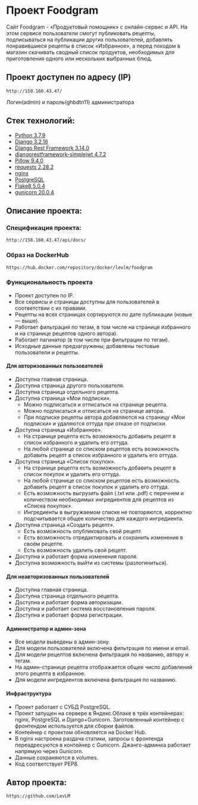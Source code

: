 # Проект Foodgram

Cайт Foodgram - «Продуктовый помощник» с онлайн-сервис и API. 
На этом сервисе пользователи смогут публиковать рецепты, подписываться на публикации других пользователей, добавлять понравившиеся рецепты в список «Избранное», а перед походом в магазин скачивать сводный список продуктов, необходимых для приготовления одного или нескольких выбранных блюд.

## Проект доступен по адресу (IP)

```
http://158.160.43.47/
```

Логин(admin) и пароль(ghbdtn11) администратора

## Стек технологий:

* [Python 3.7.9](https://www.python.org/downloads/)
* [Django 3.2.16](https://www.djangoproject.com/download/)
* [Django Rest Framework 3.14.0](https://pypi.org/project/djangorestframework/#files)
* [djangorestframework-simplejwt 4.7.2](https://pypi.org/project/djangorestframework-simplejwt/)
* [Pillow 9.4.0](https://pypi.org/project/Pillow/)
* [requests 2.28.2](https://pypi.org/project/requests/)
* [nginx](https://nginx.org/ru/)
* [PostgreSQL](https://www.postgresql.org)
* [Flake8 5.0.4](https://flake8.pycqa.org)
* [gunicorn 20.0.4](https://gunicorn.org)

## Описание проекта:

### Спецификация проекта:

```
http://158.160.43.47/api/docs/
```

### Образ на DockerHub

```
https://hub.docker.com/repository/docker/levlm/foodgram
```

### Функциональность проекта

* Проект доступен по IP.
* Все сервисы и страницы доступны для пользователей в соответствии с их правами. 
* Рецепты на всех страницах сортируются по дате публикации (новые — выше).
* Работает фильтрация по тегам, в том числе на странице избранного и на странице рецептов одного автора).
* Работает пагинатор (в том числе при фильтрации по тегам).
* Исходные данные предзагружены; добавлены тестовые пользователи и рецепты.

#### Для авторизованных пользователей

* Доступна главная страница.
* Доступна страница другого пользователя.
* Доступна страница отдельного рецепта.
* Доступна страница «Мои подписки».
    - Можно подписаться и отписаться на странице рецепта.
    - Можно подписаться и отписаться на странице автора.
    - При подписке рецепты автора добавляются на страницу «Мои подписки» и удаляются оттуда при отказе от подписки.
* Доступна страница «Избранное».
    - На странице рецепта есть возможность добавить рецепт в список избранного и удалить его оттуда.
    - На любой странице со списком рецептов есть возможность добавить рецепт в список избранного и удалить его оттуда.
* Доступна страница «Список покупок».
    - На странице рецепта есть возможность добавить рецепт в список покупок и удалить его оттуда.
    - На любой странице со списком рецептов есть возможность добавить рецепт в список покупок и удалить его оттуда.
    - Есть возможность выгрузить файл (.txt или .pdf) с перечнем и количеством необходимых ингредиентов для рецептов из «Списка покупок».
    - Ингредиенты в выгружаемом списке не повторяются, корректно подсчитывается общее количество для каждого ингредиента.
* Доступна страница «Создать рецепт».
    - Есть возможность опубликовать свой рецепт.
    - Есть возможность отредактировать и сохранить изменения в своём рецепте.
    - Есть возможность удалить свой рецепт.
* Доступна и работает форма изменения пароля.
* Доступна возможность выйти из системы (разлогиниться).

#### Для неавторизованных пользователей

* Доступна главная страница.
* Доступна страница отдельного рецепта.
* Доступна и работает форма авторизации.
* Доступна и работает система восстановления пароля.
* Доступна и работает форма регистрации.

#### Администратор и админ-зона

* Все модели выведены в админ-зону.
* Для модели пользователей включена фильтрация по имени и email.
* Для модели рецептов включена фильтрация по названию, автору и тегам.
* На админ-странице рецепта отображается общее число добавлений этого рецепта в избранное.
* Для модели ингредиентов включена фильтрация по названию.

#### Инфраструктура

* Проект работает с СУБД PostgreSQL.
* Проект запущен на сервере в Яндекс.Облаке в трёх контейнерах: nginx, PostgreSQL и Django+Gunicorn. Заготовленный контейнер с фронтендом используется для сборки файлов.
* Контейнер с проектом обновляется на Docker Hub.
* В nginx настроена раздача статики, запросы с фронтенда переадресуются в контейнер с Gunicorn. Джанго-админка работает напрямую через Gunicorn.
* Данные сохраняются в volumes.
* Код соответствует PEP8.

## Автор проекта:

```
https://github.com/LevLM
```